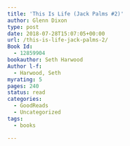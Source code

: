 ```yaml
---
title: 'This Is Life (Jack Palms #2)'
author: Glenn Dixon
type: post
date: 2018-07-28T15:07:05+00:00
url: /this-is-life-jack-palms-2/
Book Id:
  - 12859904
bookauthor: Seth Harwood
Author l-f:
  - Harwood, Seth
myrating: 5
pages: 240
status: read
categories:
  - GoodReads
  - Uncategorized
tags:
  - books

---
```


